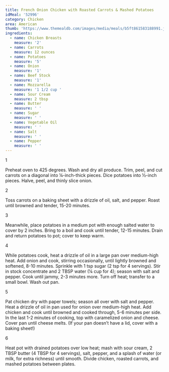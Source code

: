 ```yaml
---
title: French Onion Chicken with Roasted Carrots & Mashed Potatoes
idMeal: '52996'
category: Chicken
area: American
thumb: 'https://www.themealdb.com/images/media/meals/b5ft861583188991.jpg'
ingredients:
  - name: Chicken Breasts
    measure: '2'
  - name: Carrots
    measure: 12 ounces
  - name: Potatoes
    measure: '5'
  - name: Onion
    measure: '1'
  - name: Beef Stock
    measure: '1'
  - name: Mozzarella
    measure: '1 1/2 cup '
  - name: Sour Cream
    measure: 2 tbsp
  - name: Butter
    measure: ' '
  - name: Sugar
    measure: ' '
  - name: Vegetable Oil
    measure: ' '
  - name: Salt
    measure: ' '
  - name: Pepper
    measure: ' '
---
```

1

Preheat oven to 425 degrees. Wash and dry all produce. Trim, peel, and cut carrots on a diagonal into ¼-inch-thick pieces. Dice potatoes into ½-inch pieces. Halve, peel, and thinly slice onion.

2

Toss carrots on a baking sheet with a drizzle of oil, salt, and pepper. Roast until browned and tender, 15-20 minutes.

3

Meanwhile, place potatoes in a medium pot with enough salted water to cover by 2 inches. Bring to a boil and cook until tender, 12-15 minutes. Drain and return potatoes to pot; cover to keep warm.

4

While potatoes cook, heat a drizzle of oil in a large pan over medium-high heat. Add onion and cook, stirring occasionally, until lightly browned and softened, 8-10 minutes. Sprinkle with 1 tsp sugar (2 tsp for 4 servings). Stir in stock concentrate and 2 TBSP water (¼ cup for 4); season with salt and pepper. Cook until jammy, 2-3 minutes more. Turn off heat; transfer to a small bowl. Wash out pan.

5

Pat chicken dry with paper towels; season all over with salt and pepper. Heat a drizzle of oil in pan used for onion over medium-high heat. Add chicken and cook until browned and cooked through, 5-6 minutes per side. In the last 1-2 minutes of cooking, top with caramelized onion and cheese. Cover pan until cheese melts. (If your pan doesn’t have a lid, cover with a baking sheet!)

6

Heat pot with drained potatoes over low heat; mash with sour cream, 2 TBSP butter (4 TBSP for 4 servings), salt, pepper, and a splash of water (or milk, for extra richness) until smooth. Divide chicken, roasted carrots, and mashed potatoes between plates.
